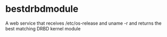 # bestdrbdmodule

A web service that receives /etc/os-release and uname -r and returns the best matching DRBD kernel module